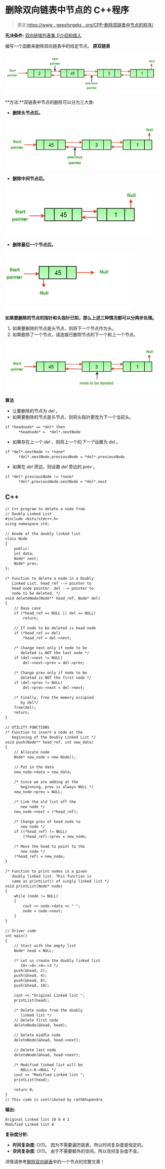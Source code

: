 # 删除双向链表中节点的 C++程序

> 原文:[https://www . geesforgeks . org/CPP-删除双链表中节点的程序/](https://www.geeksforgeeks.org/cpp-program-for-deleting-a-node-in-a-doubly-linked-list/)

**先决条件:** [双向链接列表集 1|介绍和插入](https://www.geeksforgeeks.org/doubly-linked-list/)

编写一个函数来删除双向链表中的给定节点。
**原双链表**

![](img/b9016fd69bcaae1bff3fbeb66cc6e586.png)

**方法:**双链表中节点的删除可以分为三大类:

*   **删除头节点后。**

![](img/405dde32f84337015261164de1d959e4.png)

*   **删除中间节点后。**

![](img/9f00d861ab5bd6a0e30b64c64cdec641.png)

*   **删除最后一个节点后。**

![](img/adf06162647ff64bd621686bd799358e.png)

**如果要删除的节点的指针和头指针已知，那么上述三种情况都可以分两步处理。**

1.  如果要删除的节点是头节点，则将下一个节点作为头。
2.  如果删除了一个节点，请连接已删除节点的下一个和上一个节点。

![](img/60f66c57bb20c5cb13276b1b64f219a1.png)

**算法**

*   让要删除的节点为 *del* 。
*   如果要删除的节点是头节点，则将头指针更改为下一个当前头。

```
if *headnode* == *del* then
      *headnode* =  *del*.nextNode
```

*   如果存在上一个 *del* ，则将上一个的*下一个*设置为 *del* 。

```
if *del*.nextNode != *none* 
      *del*.nextNode.previousNode = *del*.previousNode 
```

*   如果在 *del* 旁边，则设置 *del* 旁边的 *prev* 。

```
if *del*.previousNode != *none* 
      *del*.previousNode.nextNode = *del*.next
```

## C++

```
// C++ program to delete a node from
// Doubly Linked List
#include <bits/stdc++.h>
using namespace std;

// Anode of the doubly linked list
class Node 
{ 
    public:
    int data; 
    Node* next; 
    Node* prev; 
}; 

/* Function to delete a node in a Doubly 
   Linked List. head_ref --> pointer to
   head node pointer. del --> pointer to 
   node to be deleted. */
void deleteNode(Node** head_ref, Node* del) 
{ 
    // Base case 
    if (*head_ref == NULL || del == NULL) 
        return; 

    // If node to be deleted is head node 
    if (*head_ref == del) 
        *head_ref = del->next; 

    /* Change next only if node to be 
       deleted is NOT the last node */
    if (del->next != NULL) 
        del->next->prev = del->prev; 

    /* Change prev only if node to be 
       deleted is NOT the first node */
    if (del->prev != NULL) 
        del->prev->next = del->next; 

    /* Finally, free the memory occupied 
       by del*/
    free(del); 
    return; 
} 

// UTILITY FUNCTIONS 
/* Function to insert a node at the
   beginning of the Doubly Linked List */
void push(Node** head_ref, int new_data) 
{ 
    // Allocate node 
    Node* new_node = new Node();

    // Put in the data 
    new_node->data = new_data; 

    /* Since we are adding at the 
       beginning, prev is always NULL */
    new_node->prev = NULL; 

    /* Link the old list off the 
       new node */
    new_node->next = (*head_ref); 

    /* Change prev of head node to 
       new node */
    if ((*head_ref) != NULL) 
        (*head_ref)->prev = new_node; 

    /* Move the head to point to the 
       new node */
    (*head_ref) = new_node; 
} 

/* Function to print nodes in a given 
   doubly linked list. This function is 
   same as printList() of singly linked list */
void printList(Node* node) 
{ 
    while (node != NULL) 
    { 
        cout << node->data << " "; 
        node = node->next; 
    } 
} 

// Driver code
int main() 
{ 
    // Start with the empty list 
    Node* head = NULL; 

    /* Let us create the doubly linked list 
       10<->8<->4<->2 */
    push(&head, 2); 
    push(&head, 4); 
    push(&head, 8); 
    push(&head, 10); 

    cout << "Original Linked list "; 
    printList(head); 

    /* Delete nodes from the doubly 
       linked list */
    // Delete first node
    deleteNode(&head, head); 

    // Delete middle node
    deleteNode(&head, head->next); 

    // Delete last node
    deleteNode(&head, head->next); 

    /* Modified linked list will be 
       NULL<-8->NULL */
    cout << "Modified Linked list "; 
    printList(head); 

    return 0;
} 
// This code is contributed by rathbhupendra
```

**输出:**

```
Original Linked list 10 8 4 2 
Modified Linked list 8
```

**复杂度分析:**

*   **时间复杂度:** O(1)。
    因为不需要遍历链表，所以时间复杂度是恒定的。
*   **空间复杂度:** O(1)。
    由于不需要额外的空间，所以空间复杂度不变。

详情请参考[删除双向链表](https://www.geeksforgeeks.org/delete-a-node-in-a-doubly-linked-list/)中的一个节点的完整文章！